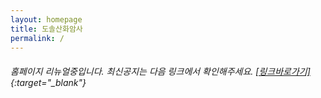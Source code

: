```yaml
---
layout: homepage
title: 도솔산화암사
permalink: /
---
```

<!-- Type your notification here - the notification bar will not appear if this is empty. For other changes, refer to _data/homepage.yml to edit the homepage -->
###### 홈페이지 리뉴얼중입니다. 최신공지는 다음 링크에서 확인해주세요. [[링크바로가기]](https://pf.kakao.com/_cBGaK){:target="_blank"}